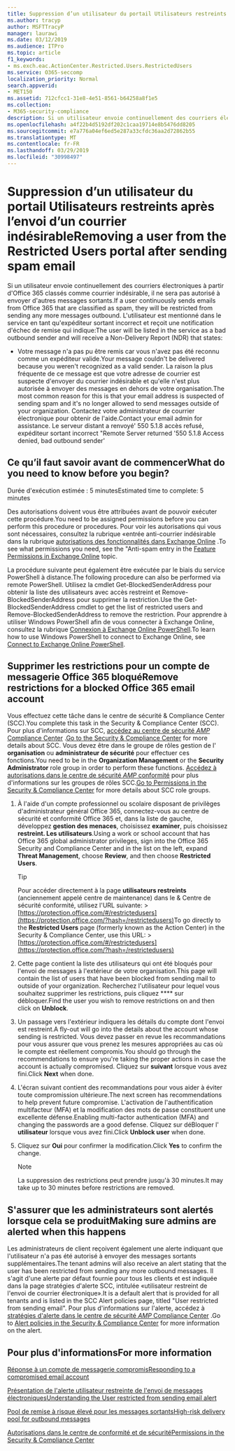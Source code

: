 ```yaml
---
title: Suppression d’un utilisateur du portail Utilisateurs restreints après l’envoi d’un courrier indésirable
ms.author: tracyp
author: MSFTTracyP
manager: laurawi
ms.date: 03/12/2019
ms.audience: ITPro
ms.topic: article
f1_keywords:
- ms.exch.eac.ActionCenter.Restricted.Users.RestrictedUsers
ms.service: O365-seccomp
localization_priority: Normal
search.appverid:
- MET150
ms.assetid: 712cfcc1-31e8-4e51-8561-b64258a8f1e5
ms.collection:
- M365-security-compliance
description: Si un utilisateur envoie continuellement des courriers électroniques à partir d'Office 365 classés comme courrier indésirable, il ne pourra pas envoyer d'autres messages.
ms.openlocfilehash: a4f22b4d5192df202c1caa19714e8b5476dd8205
ms.sourcegitcommit: e7a776a04ef6ed5e287a33cfdc36aa2d72862b55
ms.translationtype: MT
ms.contentlocale: fr-FR
ms.lasthandoff: 03/29/2019
ms.locfileid: "30998497"
---
```

# <a name="removing-a-user-from-the-restricted-users-portal-after-sending-spam-email"></a><span data-ttu-id="c5bb3-103">Suppression d’un utilisateur du portail Utilisateurs restreints après l’envoi d’un courrier indésirable</span><span class="sxs-lookup"><span data-stu-id="c5bb3-103">Removing a user from the Restricted Users portal after sending spam email</span></span>

<span data-ttu-id="c5bb3-104">Si un utilisateur envoie continuellement des courriers électroniques à partir d'Office 365 classés comme courrier indésirable, il ne sera pas autorisé à envoyer d'autres messages sortants.</span><span class="sxs-lookup"><span data-stu-id="c5bb3-104">If a user continuously sends emails from Office 365 that are classified as spam, they will be restricted from sending any more messages outbound.</span></span> <span data-ttu-id="c5bb3-105">L'utilisateur est mentionné dans le service en tant qu'expéditeur sortant incorrect et reçoit une notification d'échec de remise qui indique:</span><span class="sxs-lookup"><span data-stu-id="c5bb3-105">The user will be listed in the service as a bad outbound sender and will receive a Non-Delivery Report (NDR) that states:</span></span>

- <span data-ttu-id="c5bb3-106">Votre message n'a pas pu être remis car vous n'avez pas été reconnu comme un expéditeur valide.</span><span class="sxs-lookup"><span data-stu-id="c5bb3-106">Your message couldn't be delivered because you weren't recognized as a valid sender.</span></span> <span data-ttu-id="c5bb3-107">La raison la plus fréquente de ce message est que votre adresse de courrier est suspecte d'envoyer du courrier indésirable et qu'elle n'est plus autorisée à envoyer des messages en dehors de votre organisation.</span><span class="sxs-lookup"><span data-stu-id="c5bb3-107">The most common reason for this is that your email address is suspected of sending spam and it's no longer allowed to send messages outside of your organization.</span></span> <span data-ttu-id="c5bb3-108">Contactez votre administrateur de courrier électronique pour obtenir de l'aide.</span><span class="sxs-lookup"><span data-stu-id="c5bb3-108">Contact your email admin for assistance.</span></span> <span data-ttu-id="c5bb3-109">Le serveur distant a renvoyé' 550 5.1.8 accès refusé, expéditeur sortant incorrect "</span><span class="sxs-lookup"><span data-stu-id="c5bb3-109">Remote Server returned '550 5.1.8 Access denied, bad outbound sender'</span></span>

## <a name="what-do-you-need-to-know-before-you-begin"></a><span data-ttu-id="c5bb3-110">Ce qu’il faut savoir avant de commencer</span><span class="sxs-lookup"><span data-stu-id="c5bb3-110">What do you need to know before you begin?</span></span>
<span data-ttu-id="c5bb3-111"><a name="sectionSection0"> </a></span><span class="sxs-lookup"><span data-stu-id="c5bb3-111"></span></span>

<span data-ttu-id="c5bb3-112">Durée d'exécution estimée : 5 minutes</span><span class="sxs-lookup"><span data-stu-id="c5bb3-112">Estimated time to complete: 5 minutes</span></span>
  
<span data-ttu-id="c5bb3-113">Des autorisations doivent vous être attribuées avant de pouvoir exécuter cette procédure.</span><span class="sxs-lookup"><span data-stu-id="c5bb3-113">You need to be assigned permissions before you can perform this procedure or procedures.</span></span> <span data-ttu-id="c5bb3-114">Pour voir les autorisations qui vous sont nécessaires, consultez la rubrique «entrée anti-courrier indésirable dans la rubrique [autorisations des fonctionnalités dans Exchange Online](http://technet.microsoft.com/library/15073ce1-0917-403b-8839-02a2ebc96e16.aspx) .</span><span class="sxs-lookup"><span data-stu-id="c5bb3-114">To see what permissions you need, see the "Anti-spam entry in the [Feature Permissions in Exchange Online](http://technet.microsoft.com/library/15073ce1-0917-403b-8839-02a2ebc96e16.aspx) topic.</span></span>

<span data-ttu-id="c5bb3-115">La procédure suivante peut également être exécutée par le biais du service PowerShell à distance.</span><span class="sxs-lookup"><span data-stu-id="c5bb3-115">The following procedure can also be performed via remote PowerShell.</span></span> <span data-ttu-id="c5bb3-116">Utilisez la cmdlet Get-BlockedSenderAddress pour obtenir la liste des utilisateurs avec accès restreint et Remove-BlockedSenderAddress pour supprimer la restriction.</span><span class="sxs-lookup"><span data-stu-id="c5bb3-116">Use the Get-BlockedSenderAddress cmdlet to get the list of restricted users and Remove-BlockedSenderAddress to remove the restriction.</span></span> <span data-ttu-id="c5bb3-117">Pour apprendre à utiliser Windows PowerShell afin de vous connecter à Exchange Online, consultez la rubrique [Connexion à Exchange Online PowerShell](https://go.microsoft.com/fwlink/p/?linkid=396554).</span><span class="sxs-lookup"><span data-stu-id="c5bb3-117">To learn how to use Windows PowerShell to connect to Exchange Online, see [Connect to Exchange Online PowerShell](https://go.microsoft.com/fwlink/p/?linkid=396554).</span></span>

## <a name="remove-restrictions-for-a-blocked-office-365-email-account"></a><span data-ttu-id="c5bb3-118">Supprimer les restrictions pour un compte de messagerie Office 365 bloqué</span><span class="sxs-lookup"><span data-stu-id="c5bb3-118">Remove restrictions for a blocked Office 365 email account</span></span>

<span data-ttu-id="c5bb3-119">Vous effectuez cette tâche dans le centre de sécurité & Compliance Center (SCC).</span><span class="sxs-lookup"><span data-stu-id="c5bb3-119">You complete this task in the Security & Compliance Center (SCC).</span></span> <span data-ttu-id="c5bb3-120">Pour plus d'informations sur SCC, [accédez au centre de sécurité _AMP_ Compliance Center](go-to-the-securitycompliance-center.md) .</span><span class="sxs-lookup"><span data-stu-id="c5bb3-120">[Go to the Security & Compliance Center](go-to-the-securitycompliance-center.md) for more details about SCC.</span></span> <span data-ttu-id="c5bb3-121">Vous devez être dans le groupe de rôles gestion de l' **organisation** ou **administrateur de sécurité** pour effectuer ces fonctions.</span><span class="sxs-lookup"><span data-stu-id="c5bb3-121">You need to be in the **Organization Management** or the **Security Administrator** role group in order to perform these functions.</span></span> <span data-ttu-id="c5bb3-122">[Accédez à autorisations dans le centre de sécurité _AMP_ conformité](permissions-in-the-security-and-compliance-center.md) pour plus d'informations sur les groupes de rôles SCC.</span><span class="sxs-lookup"><span data-stu-id="c5bb3-122">[Go to Permissions in the Security & Compliance Center](permissions-in-the-security-and-compliance-center.md) for more details about SCC role groups.</span></span>

1. <span data-ttu-id="c5bb3-123">À l'aide d'un compte professionnel ou scolaire disposant de privilèges d'administrateur général Office 365, connectez-vous au centre de sécurité et conformité Office 365 et, dans la liste de gauche, développez **gestion des menaces**, choisissez **examiner**, puis choisissez **restreint. Les utilisateurs**.</span><span class="sxs-lookup"><span data-stu-id="c5bb3-123">Using a work or school account that has Office 365 global administrator privileges, sign into the Office 365 Security and Compliance Center and in the list on the left, expand **Threat Management**, choose **Review**, and then choose **Restricted Users**.</span></span>
    
    > [!TIP]
    > <span data-ttu-id="c5bb3-124">Pour accéder directement à la page **utilisateurs restreints** (anciennement appelé centre de maintenance) dans le &amp; Centre de sécurité conformité, utilisez l'URL suivante: >[https://protection.office.com/#/restrictedusers](https://protection.office.com/?hash=/restrictedusers)</span><span class="sxs-lookup"><span data-stu-id="c5bb3-124">To go directly to the **Restricted Users** page (formerly known as the Action Center) in the Security &amp; Compliance Center, use this URL: > [https://protection.office.com/#/restrictedusers](https://protection.office.com/?hash=/restrictedusers)</span></span>

2. <span data-ttu-id="c5bb3-125">Cette page contient la liste des utilisateurs qui ont été bloqués pour l'envoi de messages à l'extérieur de votre organisation.</span><span class="sxs-lookup"><span data-stu-id="c5bb3-125">This page will contain the list of users that have been blocked from sending mail to outside of your organization.</span></span>  <span data-ttu-id="c5bb3-126">Recherchez l'utilisateur pour lequel vous souhaitez supprimer les restrictions, puis cliquez \*\*\*\* sur débloquer.</span><span class="sxs-lookup"><span data-stu-id="c5bb3-126">Find the user you wish to remove restrictions on and then click on **Unblock**.</span></span>

3. <span data-ttu-id="c5bb3-127">Un passage vers l'extérieur indiquera les détails du compte dont l'envoi est restreint.</span><span class="sxs-lookup"><span data-stu-id="c5bb3-127">A fly-out will go into the details about the account whose sending is restricted.</span></span> <span data-ttu-id="c5bb3-128">Vous devez passer en revue les recommandations pour vous assurer que vous prenez les mesures appropriées au cas où le compte est réellement compromis.</span><span class="sxs-lookup"><span data-stu-id="c5bb3-128">You should go through the recommendations to ensure you're taking the proper actions in case the account is actually compromised.</span></span> <span data-ttu-id="c5bb3-129">Cliquez sur **suivant** lorsque vous avez fini.</span><span class="sxs-lookup"><span data-stu-id="c5bb3-129">Click **Next** when done.</span></span>

4. <span data-ttu-id="c5bb3-130">L'écran suivant contient des recommandations pour vous aider à éviter toute compromission ultérieure.</span><span class="sxs-lookup"><span data-stu-id="c5bb3-130">The next screen has recommendations to help prevent future compromise.</span></span> <span data-ttu-id="c5bb3-131">L'activation de l'authentification multifacteur (MFA) et la modification des mots de passe constituent une excellente défense.</span><span class="sxs-lookup"><span data-stu-id="c5bb3-131">Enabling multi-factor authentication (MFA) and changing the passwords are a good defense.</span></span> <span data-ttu-id="c5bb3-132">Cliquez sur déBloquer l' **utilisateur** lorsque vous avez fini.</span><span class="sxs-lookup"><span data-stu-id="c5bb3-132">Click **Unblock user** when done.</span></span>

5. <span data-ttu-id="c5bb3-133">Cliquez sur **Oui** pour confirmer la modification.</span><span class="sxs-lookup"><span data-stu-id="c5bb3-133">Click **Yes** to confirm the change.</span></span>

    > [!NOTE]
    > <span data-ttu-id="c5bb3-134">La suppression des restrictions peut prendre jusqu'à 30 minutes.</span><span class="sxs-lookup"><span data-stu-id="c5bb3-134">It may take up to 30 minutes before restrictions are removed.</span></span> 

## <a name="making-sure-admins-are-alerted-when-this-happens"></a><span data-ttu-id="c5bb3-135">S'assurer que les administrateurs sont alertés lorsque cela se produit</span><span class="sxs-lookup"><span data-stu-id="c5bb3-135">Making sure admins are alerted when this happens</span></span>

<span data-ttu-id="c5bb3-136">Les administrateurs de client reçoivent également une alerte indiquant que l'utilisateur n'a pas été autorisé à envoyer des messages sortants supplémentaires.</span><span class="sxs-lookup"><span data-stu-id="c5bb3-136">The tenant admins will also receive an alert stating that the user has been restricted from sending any more outbound messages.</span></span> <span data-ttu-id="c5bb3-137">Il s'agit d'une alerte par défaut fournie pour tous les clients et est indiquée dans la page stratégies d'alerte SCC, intitulée «utilisateur restreint de l'envoi de courrier électronique».</span><span class="sxs-lookup"><span data-stu-id="c5bb3-137">It is a default alert that is provided for all tenants and is listed in the SCC Alert policies page, titled "User restricted from sending email".</span></span> <span data-ttu-id="c5bb3-138">Pour plus d'informations sur l'alerte, accédez à [stratégies d'alerte dans le centre de sécurité _AMP_ Compliance Center](https://docs.microsoft.com/en-us/office365/securitycompliance/alert-policies) .</span><span class="sxs-lookup"><span data-stu-id="c5bb3-138">Go to [Alert policies in the Security & Compliance Center](https://docs.microsoft.com/en-us/office365/securitycompliance/alert-policies) for more information on the alert.</span></span>

## <a name="for-more-information"></a><span data-ttu-id="c5bb3-139">Pour plus d'informations</span><span class="sxs-lookup"><span data-stu-id="c5bb3-139">For more information</span></span>

[<span data-ttu-id="c5bb3-140">Réponse à un compte de messagerie compromis</span><span class="sxs-lookup"><span data-stu-id="c5bb3-140">Responding to a compromised email account</span></span>](responding-to-a-compromised-email-account.md)

[<span data-ttu-id="c5bb3-141">Présentation de l'alerte utilisateur restreinte de l'envoi de messages électroniques</span><span class="sxs-lookup"><span data-stu-id="c5bb3-141">Understanding the User restricted from sending email alert</span></span>](https://docs.microsoft.com/en-us/office365/securitycompliance/alert-policies)

[<span data-ttu-id="c5bb3-142">Pool de remise à risque élevé pour les messages sortants</span><span class="sxs-lookup"><span data-stu-id="c5bb3-142">High-risk delivery pool for outbound messages</span></span>](high-risk-delivery-pool-for-outbound-messages.md)

[<span data-ttu-id="c5bb3-143">Autorisations dans le centre de conformité et de sécurité</span><span class="sxs-lookup"><span data-stu-id="c5bb3-143">Permissions in the Security & Compliance Center</span></span>](permissions-in-the-security-and-compliance-center.md)
